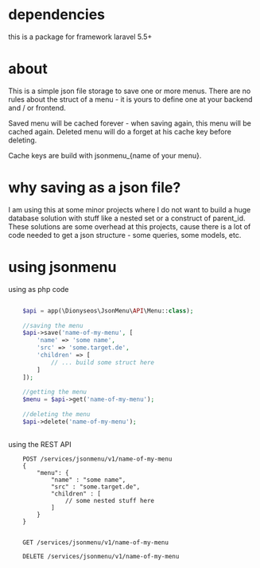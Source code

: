 # dependencies

this is a package for framework laravel 5.5+

# about

This is a simple json file storage to save one or more menus. There are no rules about the struct of a menu - it is yours to define one at your backend and / or frontend.

Saved menu will be cached forever - when saving again, this menu will be cached again.
Deleted menu will do a forget at his cache key before deleting.

Cache keys are build with jsonmenu_{name of your menu}.

# why saving as a json file?

I am using this at some minor projects where I do not want to build a huge database solution with stuff like a nested set or a construct of  parent_id. These solutions are some overhead at this projects, cause there is a lot of code needed to get a json structure - some queries, some models, etc.

# using jsonmenu

using as php code

```php

    $api = app(\Dionyseos\JsonMenu\API\Menu::class);
    
    //saving the menu
    $api->save('name-of-my-menu', [
        'name' => 'some name',
        'src' => 'some.target.de',
        'children' => [
            // ... build some struct here
        ]
    ]);
    
    //getting the menu
    $menu = $api->get('name-of-my-menu');
    
    //deleting the menu
    $api->delete('name-of-my-menu');
    
```

using the REST API

```
    POST /services/jsonmenu/v1/name-of-my-menu
    {
        "menu": {
            "name" : "some name",
            "src" : "some.target.de",
            "children" : [
                // some nested stuff here
            ]
        }
    }
    
    
    GET /services/jsonmenu/v1/name-of-my-menu
    
    DELETE /services/jsonmenu/v1/name-of-my-menu
    
```